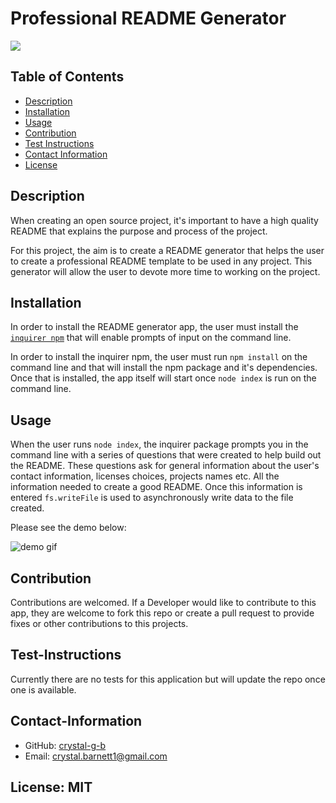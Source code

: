 # Professional README Generator

  <a href="https://img.shields.io/badge/License-MIT-brightgreen"><img src="https://img.shields.io/badge/License-MIT-brightgreen"></a>

  ## Table of Contents
  * [Description](#description)
  * [Installation](#installation)
  * [Usage](#usage)
  * [Contribution](#contribution)
  * [Test Instructions](#test-instructions)
  * [Contact Information](#contact-information)
  * [License](#license)
  
  
  ## Description
  
  When creating an open source project, it's important to have a high quality README that explains the purpose and process of the project. 
  
  For this project, the aim is to create a README generator that helps the user to create a professional README template to be used in any project. This generator will allow the user to devote more time to working on the project.
  
  ## Installation

  In order to install the README generator app, the user must install the [`inquirer npm`](https://www.npmjs.com/package/inquirer) that will enable prompts of input on the command line. 
  
  In order to install the inquirer npm, the user must run `npm install` on the command line and that will install the npm package and it's dependencies. Once that is installed, the app itself will start once `node index` is run on the command line.

  ## Usage

  When the user runs `node index`, the inquirer package prompts you in the command line with a series of questions that were created to help build out the README. These questions ask for general information about the user's contact information, licenses choices, projects names etc. All the information needed to create a good README. Once this information is entered `fs.writeFile` is used to asynchronously write data to the file created. 
  
  Please see the demo below:

  ![demo gif](/ASSETS/README-Demo.gif)

  ## Contribution
  
  Contributions are welcomed. If a Developer would like to contribute to this app, they are welcome to fork this repo or create a pull request to provide fixes or other contributions to this projects.

  ## Test-Instructions
  
  Currently there are no tests for this application but will update the repo once one is available.
  
  ## Contact-Information
  * GitHub: [crystal-g-b](https://github.com/crystal-g-b)
  * Email: crystal.barnett1@gmail.com
  ## License: MIT
